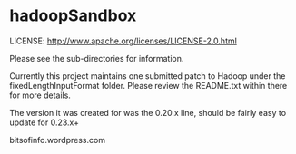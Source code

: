 hadoopSandbox
=============
LICENSE: http://www.apache.org/licenses/LICENSE-2.0.html

Please see the sub-directories for information. 

Currently this project maintains one submitted patch to 
Hadoop under the fixedLengthInputFormat folder. Please
review the README.txt within there for more details.

The version it was created for was the 0.20.x line,
should be fairly easy to update for 0.23.x+

bitsofinfo.wordpress.com


